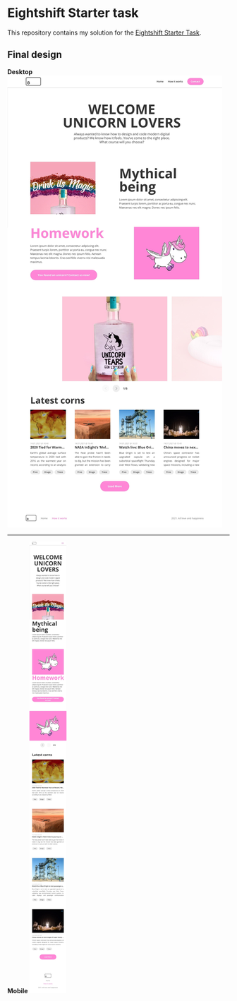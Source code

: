# Eightshift Starter task

This repository contains my solution for the [Eightshift Starter Task](https://github.com/infinum/eightshift-starter-task).

## Final design

**Desktop**
![Desktop](desktop.jpeg)

---

**Mobile**
![Mobile](mobile.jpeg)